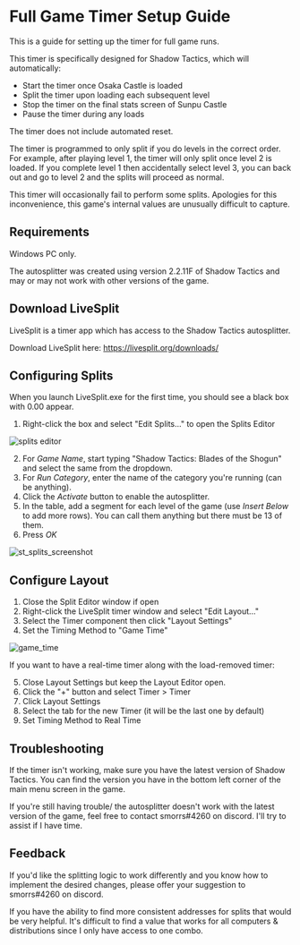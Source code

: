 # Full Game Timer Setup Guide
This is a guide for setting up the timer for full game runs.

This timer is specifically designed for Shadow Tactics, which will automatically:
* Start the timer once Osaka Castle is loaded
* Split the timer upon loading each subsequent level
* Stop the timer on the final stats screen of Sunpu Castle
* Pause the timer during any loads

The timer does not include automated reset.

The timer is programmed to only split if you do levels in the correct order. For example, after playing level 1, the timer will only split once level 2 is loaded. If you complete level 1 then accidentally select level 3, you can back out and go to level 2 and the splits will proceed as normal.

This timer will occasionally fail to perform some splits. Apologies for this inconvenience, this game's internal values are unusually difficult to capture.


## Requirements
Windows PC only.

The autosplitter was created using version 2.2.11F of Shadow Tactics and may or may not work with other versions of the game. 


## Download LiveSplit
LiveSplit is a timer app which has access to the Shadow Tactics autosplitter.

Download LiveSplit here: https://livesplit.org/downloads/


## Configuring Splits
When you launch LiveSplit.exe for the first time, you should see a black box with 0.00 appear.

1. Right-click the box and select "Edit Splits..." to open the Splits Editor

![splits editor](https://user-images.githubusercontent.com/104397629/196058305-74aace7d-ebe4-4da8-9e94-10ab4eec9395.PNG)

2. For *Game Name*, start typing "Shadow Tactics: Blades of the Shogun" and select the same from the dropdown.
3. For *Run Category*, enter the name of the category you're running (can be anything).
4. Click the *Activate* button to enable the autosplitter.
5. In the table, add a segment for each level of the game (use *Insert Below* to add more rows). You can call them anything but there must be 13 of them.
6. Press *OK*

![st_splits_screenshot](https://github.com/smorrrs/Shadow-Tactics-Resources/assets/104397629/53d8cd10-d436-400e-b485-15beb2644e5e)


## Configure Layout

1. Close the Split Editor window if open
2. Right-click the LiveSplit timer window and select "Edit Layout..."
3. Select the Timer component then click "Layout Settings"
4. Set the Timing Method to "Game Time"

![game_time](https://github.com/smorrrs/Shadow-Tactics-Resources/assets/104397629/be0695e2-d3b6-40ac-bf90-13ba63347a3c)

If you want to have a real-time timer along with the load-removed timer:

5. Close Layout Settings but keep the Layout Editor open.
6. Click the "+" button and select Timer > Timer
7. Click Layout Settings
8. Select the tab for the new Timer (it will be the last one by default)
9. Set Timing Method to Real Time


## Troubleshooting
If the timer isn't working, make sure you have the latest version of Shadow Tactics. You can find the version you have in the bottom left corner of the main menu screen in the game. 

If you're still having trouble/ the autosplitter doesn't work with the latest version of the game, feel free to contact smorrs#4260 on discord. I'll try to assist if I have time.


## Feedback
If you'd like the splitting logic to work differently and you know how to implement the desired changes, please offer your suggestion to smorrs#4260 on discord. 

If you have the ability to find more consistent addresses for splits that would be very helpful. It's difficult to find a value that works for all computers & distributions since I only have access to one combo.
